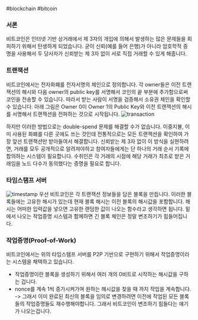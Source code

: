 #blockchain #bitcoin

### 서론
비트코인은 인터넷 기반 상거래에서 제 3자의 개입에 의해서 발생하는 많은 문제들을 회피하기 위해서 탄생하게 되었습니다. 
굳이 신뢰(예를 들어 은행)가 아니라 암호학적 증명을 사용해서 두 당사자가 신뢰받는 제 3자 없이 서로 직접 거래할 수 있게 해줍니다.

### 트랜잭션
비트코인에서는 전자화폐를 전자서명의 체인으로 정의합니다. 
각 owner들은 이전 트랜잭션의 해시와 다음 owner의 public key를 서명해서 코인의 끝 부분에 추가함으로써 코인을 전송할 수 있습니다. 따라서 받는 사람이 서명을 검증해서 소유권 체인을 확인할 수 있습니다. 
아래 그림은 Owner 0이 Owner 1의 Public Key와 이전 트랜잭션의 해시를 서명해서 트랜잭션을 전파하는 것으로 시작됩니다. 
![transaction](https://upload.wikimedia.org/wikipedia/commons/5/5e/Bitcoin_Transaction_Visual.png)

하지만 이러한 방법으로는 double-spend 문제를 해결할 수가 없습니다. 이중지불, 이미 사용된 화폐를 다른 곳에도 쓰는 것인데 전통적으로는 모든 트랜잭션을 확인하여 가장 앞선 트랜잭션만 받아들여서 해결합니다. 
신뢰받는 제 3자 없이 이 방식을 실현하려면, 거래를 모두 공개적으로 알려져야하고 참여자들에게는 단 하나의 거래 순서 기록에 합의하는 시스템이 필요합니다. 수취인은 각 거래의 시점에 해당 거래가 최초로 받은 거래임을 노드 다수가 동의했다는 증명을 필요로 합니다.

### 타임스탬프 서버
![timestamp](https://i.namu.wiki/i/9350mGR4bvRYmyIJmzaYb0PGPLJXk62NRc_3Qj-wG8K8QGo775GMr61Hy2HSoW1kbrJ_yasygjpuS61BX9stjs51MUrx13v3jJ2omjmcUULifr3vY0wJ6V6olNRV5Yjgu-qWQtdaCjvmTck8LMCHQg.webp)
우선 비트코인은 각 트랜잭션 정보들을 담은 블록을 만듭니다. 이러한 블록들에는 고유한 해시가 있는데 현재 블록 해시는 이전 블록의 해시값을 포함합니다. 해시는 어떠한 입력값을 넣으면 고유한 랜덤한 값이 나오는 함수라고 생각하면 됩니다. 밑에서 나오는 작업증명 시스템과 함께하면 긴 블록 체인은 정말 변조하기가 힘들어집니다.

### 작업증명(Proof-of-Work)
비트코인에서는 위의 타임스탬프 서버를 P2P 기반으로 구현하기 위해서 작업증명이라는 시스템을 채택하고 있습니다. 
- 작업증명이란 블록을 생성하기 위해서 여러 개의 0비트로 시작하는 해시값을 구하는 겁니다.
- nonce를 계속 1씩 증가시켜가며 원하는 해시값을 찾을 때 까지 작업을 계속합니다.
-> 그래서 이미 완료된 최신의 블록을 임의로 변경하려면 이전에 작업된 모든 블록들의 작업증명들도 재수행해야합니다. 그래서 비트코인이 변조하기 힘들다는 얘기가 나오는겁니다.
